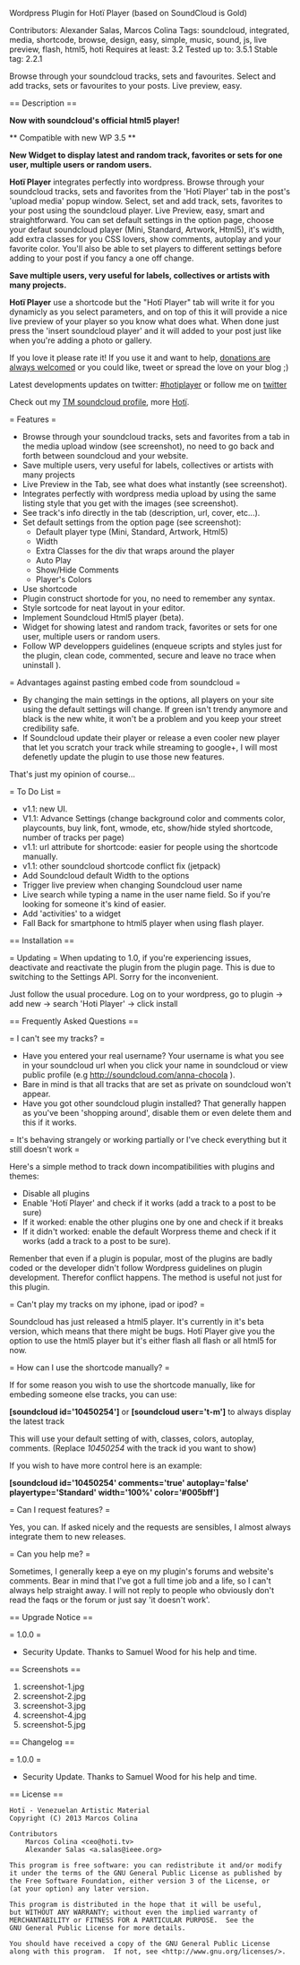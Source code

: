 Wordpress Plugin for Hotï Player
(based on SoundCloud is Gold)

Contributors: Alexander Salas, Marcos Colina
Tags: soundcloud, integrated, media, shortcode, browse, design, easy, simple, music, sound, js, live preview, flash, html5, hoti
Requires at least: 3.2
Tested up to: 3.5.1
Stable tag: 2.2.1

Browse through your soundcloud tracks, sets and favourites. Select and add tracks, sets or favourites to your posts. Live preview, easy.

== Description ==

**Now with soundcloud's official html5 player!**

** Compatible with new WP 3.5 **

**New Widget to display latest and random track, favorites or sets for one user, multiple users or random users.**

**Hotï Player** integrates perfectly into wordpress. Browse through your soundcloud tracks, sets and favorites from the 'Hotï Player' tab in the post's 'upload media' popup window. Select, set and add track, sets, favorites to your post using the soundcloud player. Live Preview, easy, smart and straightforward.
You can set default settings in the option page, choose your defaut soundcloud player (Mini, Standard, Artwork, Html5), it's width, add extra classes for you CSS lovers, show comments, autoplay and your favorite color.
You'll also be able to set players to different settings before adding to your post if you fancy a one off change.

**Save multiple users, very useful for labels, collectives or artists with many projects.**

**Hotï Player** use a shortcode but the "Hotï Player" tab will write it for you dynamicly as you select parameters, and on top of this it will provide a nice live preview of your player so you know what does what. When done just press the 'insert soundcloud player' and it will added to your post just like when you're adding a photo or gallery.

If you love it please rate it! If you use it and want to help, [donations are always welcomed](http://www.mightymess.com/wp-hoti-wordpress-plugin) or you could like, tweet or spread the love on your blog ;)

Latest developments updates on twitter: [#hotiplayer](https://twitter.com/#!/search/realtime/%23hotitv) or follow me on [twitter](http://twitter.com/#!/hotitv)

Check out my [TM soundcloud profile](http://www.soundcloud.com/hotitv), more [Hotï](http://hoti.tv).

= Features =

* Browse through your soundcloud tracks, sets and favorites from a tab in the media upload window (see screenshot), no need to go back and forth between soundcloud and your website.
* Save multiple users, very useful for labels, collectives or artists with many projects
* Live Preview in the Tab, see what does what instantly (see screenshot).
* Integrates perfectly with wordpress media upload by using the same listing style that you get with the images (see screenshot).
* See track's info directly in the tab (description, url, cover, etc...).
* Set default settings from the option page (see screenshot):
    * Default player type (Mini, Standard, Artwork, Html5)
    * Width
    * Extra Classes for the div that wraps around the player
    * Auto Play
    * Show/Hide Comments
    * Player's Colors
* Use shortcode
* Plugin construct shortode for you, no need to remember any syntax.
* Style sortcode for neat layout in your editor.
* Implement Soundcloud Html5 player (beta).
* Widget for showing latest and random track, favorites or sets for one user, multiple users or random users.
* Follow WP developpers guidelines (enqueue scripts and styles just for the plugin, clean code, commented, secure and leave no trace when uninstall ).

= Advantages against pasting embed code from soundcloud =

* By changing the main settings in the options, all players on your site using the default settings will change. If green isn't trendy anymore and black is the new white, it won't be a problem and you keep your street credibility safe.
* If Soundcloud update their player or release a even cooler new player that let you scratch your track while streaming to google+, I will most defenetly update the plugin to use those new features.

That's just my opinion of course...


= To Do List =

* v1.1: new UI.
* V1.1: Advance Settings (change background color and comments color, playcounts, buy link, font, wmode, etc, show/hide styled shortcode, number of tracks per page)
* v1.1: url attribute for shortcode: easier for people using the shortcode manually.
* v1.1: other soundcloud shortcode conflict fix (jetpack)
* Add Soundcloud default Width to the options
* Trigger live preview when changing Soundcloud user name
* Live search while typing a name in the user name field. So if you're looking for someone it's kind of easier.
* Add 'activities' to a widget
* Fall Back for smartphone to html5 player when using flash player.


== Installation ==

= Updating =
When updating to 1.0, if you're experiencing issues, deactivate and reactivate the plugin from the plugin page. This is due to switching to the Settings API. Sorry for the inconvenient. 

Just follow the usual procedure. Log on to your wordpress, go to plugin -> add new -> search 'Hoti Player' -> click install


== Frequently Asked Questions ==

= I can't see my tracks? =

* Have you entered your real username? Your username is what you see in your soundcloud url when you click your name in soundcloud or view public profile (e.g http://soundcloud.com/anna-chocola ).
* Bare in mind is that all tracks that are set as private on soundcloud won't appear.
* Have you got other soundcloud plugin installed? That generally happen as you've been 'shopping around', disable them or even delete them and this if it works.

= It's behaving strangely or working partially or I've check everything but it still doesn't work =

Here's a simple method to track down incompatibilities with plugins and themes:

* Disable all plugins
* Enable 'Hotï Player' and check if it works (add a track to a post to be sure)
* If it worked: enable the other plugins one by one and check if it breaks
* If it didn't worked: enable the default Worpress theme and check if it works (add a track to a post to be sure).

Remenber that even if a plugin is popular, most of the plugins are badly coded or the developer didn't follow Wordpress guidelines on plugin development. Therefor conflict happens. The method is useful not just for this plugin. 

= Can't play my tracks on my iphone, ipad or ipod? =

Soundcloud has just released a html5 player. It's currently in it's beta version, which means that there might be bugs. Hotï Player give you the option to use the html5 player but it's either flash all flash or all html5 for now.

= How can I use the shortcode manually? =

If for some reason you wish to use the shortcode manually, like for embeding someone else tracks, you can use:

**[soundcloud id='10450254']**
or
**[soundcloud user='t-m']** to always display the latest track
 
This will use your default setting of with, classes, colors, autoplay, comments. (Replace *10450254* with the track id you want to show)

If you wish to have more control here is an example:

**[soundcloud id='10450254' comments='true' autoplay='false' playertype='Standard' width='100%' color='#005bff']**

= Can I request features? =

Yes, you can. If asked nicely and the requests are sensibles, I almost always integrate them to new releases.

= Can you help me? =

Sometimes, I generally keep a eye on my plugin's forums and website's comments. Bear in mind that I've got a full time job and a life, so I can't always help straight away. I will not reply to people who obviously don't read the faqs or the forum or just say 'it doesn't work'.

== Upgrade Notice ==

= 1.0.0 =
* Security Update. Thanks to Samuel Wood for his help and time.


== Screenshots ==

1. screenshot-1.jpg
2. screenshot-2.jpg
3. screenshot-3.jpg
4. screenshot-4.jpg
5. screenshot-5.jpg


== Changelog ==

= 1.0.0 =
* Security Update. Thanks to Samuel Wood for his help and time.


== License ==

    Hotï - Venezuelan Artistic Material
    Copyright (C) 2013 Marcos Colina
	
	Contributors
		Marcos Colina <ceo@hoti.tv>
		Alexander Salas <a.salas@ieee.org>
	
    This program is free software: you can redistribute it and/or modify
    it under the terms of the GNU General Public License as published by
    the Free Software Foundation, either version 3 of the License, or
    (at your option) any later version.

    This program is distributed in the hope that it will be useful,
    but WITHOUT ANY WARRANTY; without even the implied warranty of
    MERCHANTABILITY or FITNESS FOR A PARTICULAR PURPOSE.  See the
    GNU General Public License for more details.

    You should have received a copy of the GNU General Public License
    along with this program.  If not, see <http://www.gnu.org/licenses/>.
	
